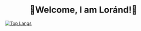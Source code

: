 <H1 style="text-align:center;">👋Welcome, I am Loránd!👋</H1>

[![Top Langs](https://github-readme-stats.vercel.app/api/top-langs/?username=KeLorand&layout=compact&count_private=true&theme=dark)](https://github.com/anuraghazra/github-readme-stats)
